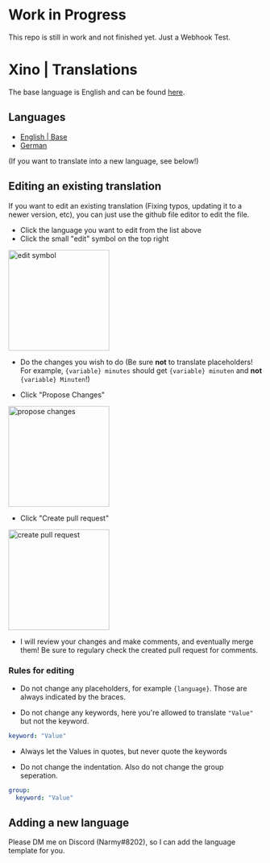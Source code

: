 # Work in Progress
This repo is still in work and not finished yet.
Just a Webhook Test.


# Xino | Translations

The base language is English and can be found [here](en.yaml).

## Languages

-   [English | Base](en.yaml)
-   [German](de.yaml)

(If you want to translate into a new language, see below!)

## Editing an existing translation

If you want to edit an existing translation (Fixing typos, updating it to a newer version, etc), you can just use the github file editor to edit the file.

-   Click the language you want to edit from the list above
-   Click the small "edit" symbol on the top right

<img src="https://i.imgur.com/gZnUQoe.png" alt="edit symbol" width="200">

-   Do the changes you wish to do (Be sure **not** to translate placeholders! For example, `{variable} minutes` should get `{variable} minuten` and **not** `{variable} Minuten`!)

-   Click "Propose Changes"

<img src="https://i.imgur.com/KT9ZFp6.png" alt="propose changes" width="200">

-   Click "Create pull request"

<img src="https://i.imgur.com/oVljvRE.png" alt="create pull request" width="200">

-   I will review your changes and make comments, and eventually merge them! Be sure to regulary check the created pull request for comments.

### Rules for editing

- Do not change any placeholders, for example `{language}`. Those are always indicated by the braces.

- Do not change any keywords, here you're allowed to translate `"Value"` but not the keyword.
```yaml
keyword: "Value"
```

- Always let the Values in quotes, but never quote the keywords

- Do not change the indentation. Also do not change the group seperation. 
```yaml
group:
  keyword: "Value"
```

## Adding a new language

Please DM me on Discord (Narmy#8202), so I can add the language template for you.
